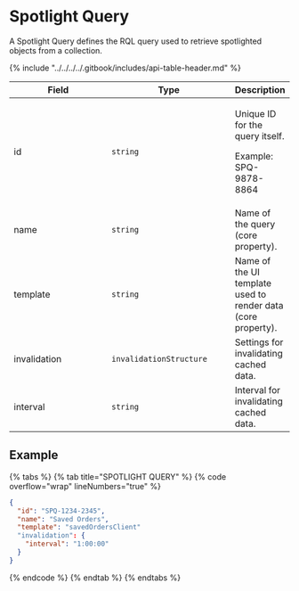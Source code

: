# Spotlight Query

A Spotlight Query defines the RQL query used to retrieve spotlighted objects from a collection.

{% include "../../../../.gitbook/includes/api-table-header.md" %}

<table><thead><tr><th width="208">Field</th><th width="228">Type</th><th>Description</th></tr></thead><tbody><tr><td>id</td><td><code>string</code></td><td><p>Unique ID for the query itself. </p><p>Example: SPQ-9878-8864</p></td></tr><tr><td>name</td><td><code>string</code></td><td>Name of the query (core property).</td></tr><tr><td>template</td><td><code>string</code></td><td>Name of the UI template used to render data (core property).</td></tr><tr><td>invalidation</td><td><code>invalidationStructure</code></td><td>Settings for invalidating cached data.</td></tr><tr><td>interval</td><td><code>string</code></td><td>Interval for invalidating cached data.</td></tr></tbody></table>

## Example

{% tabs %}
{% tab title="SPOTLIGHT QUERY" %}
{% code overflow="wrap" lineNumbers="true" %}
```json
{
  "id": "SPQ-1234-2345",
  "name": "Saved Orders",
  "template": "savedOrdersClient"
  "invalidation": {
    "interval": "1:00:00"
  }
}
```
{% endcode %}
{% endtab %}
{% endtabs %}
